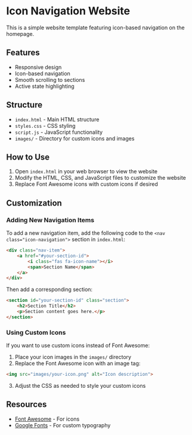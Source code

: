 # Icon Navigation Website

This is a simple website template featuring icon-based navigation on the homepage.

## Features

- Responsive design
- Icon-based navigation
- Smooth scrolling to sections
- Active state highlighting

## Structure

- `index.html` - Main HTML structure
- `styles.css` - CSS styling
- `script.js` - JavaScript functionality
- `images/` - Directory for custom icons and images

## How to Use

1. Open `index.html` in your web browser to view the website
2. Modify the HTML, CSS, and JavaScript files to customize the website
3. Replace Font Awesome icons with custom icons if desired

## Customization

### Adding New Navigation Items

To add a new navigation item, add the following code to the `<nav class="icon-navigation">` section in `index.html`:

```html
<div class="nav-item">
    <a href="#your-section-id">
        <i class="fas fa-icon-name"></i>
        <span>Section Name</span>
    </a>
</div>
```

Then add a corresponding section:

```html
<section id="your-section-id" class="section">
    <h2>Section Title</h2>
    <p>Section content goes here.</p>
</section>
```

### Using Custom Icons

If you want to use custom icons instead of Font Awesome:

1. Place your icon images in the `images/` directory
2. Replace the Font Awesome icon with an image tag:

```html
<img src="images/your-icon.png" alt="Icon description">
```

3. Adjust the CSS as needed to style your custom icons

## Resources

- [Font Awesome](https://fontawesome.com/) - For icons
- [Google Fonts](https://fonts.google.com/) - For custom typography